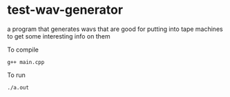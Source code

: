# test-wav-generator
a program that generates wavs that are good for putting into tape machines to get some interesting info on them

To compile

```g++ main.cpp```

To run

```./a.out```

